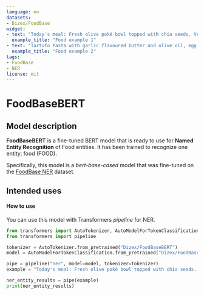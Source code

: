 ```yaml
---
language: en
datasets:
- Dizex/FoodBase
widget:
- text: "Today's meal: Fresh olive poké bowl topped with chia seeds. Very delicious!"
  example_title: "Food example 1"
- text: "Tartufo Pasta with garlic flavoured butter and olive oil, egg yolk, parmigiano and pasta water."
  example_title: "Food example 2"  
tags:
- FoodBase
- NER
license: mit
---
```

# FoodBaseBERT

## Model description

**FoodBaseBERT** is a fine-tuned BERT model that is ready to use for **Named Entity Recognition** of Food entities. It has been trained to recognize one entity: food (FOOD).

Specifically, this model is a *bert-base-cased* model that was fine-tuned on the [FoodBase NER](https://academic.oup.com/database/article/doi/10.1093/database/baz121/5611291) dataset. 


## Intended uses

#### How to use

You can use this model with Transformers *pipeline* for NER.

```python
from transformers import AutoTokenizer, AutoModelForTokenClassification
from transformers import pipeline

tokenizer = AutoTokenizer.from_pretrained("Dizex/FoodBaseBERT")
model = AutoModelForTokenClassification.from_pretrained("Dizex/FoodBaseBERT")

pipe = pipeline("ner", model=model, tokenizer=tokenizer)
example = "Today's meal: Fresh olive poké bowl topped with chia seeds. Very delicious!"

ner_entity_results = pipe(example)
print(ner_entity_results)
```
